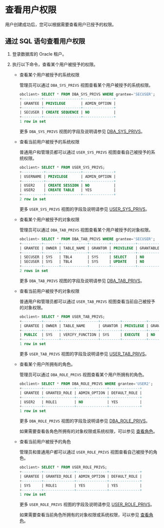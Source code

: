 # 查看用户权限

用户创建成功后，您可以根据需要查看用户已授予的权限。

## 通过 SQL 语句查看用户权限

1. 登录数据库的 Oracle 租户。

2. 执行以下命令，查看某个用户被授予的权限。

   * 查看某个用户被授予的系统权限

     管理员可以通过 `DBA_SYS_PRIVS` 视图查看某个用户被授予的系统权限。

     ```sql
     obclient> SELECT * FROM DBA_SYS_PRIVS WHERE grantee='SECUSER';
     +---------+-----------------+--------------+
     | GRANTEE | PRIVILEGE       | ADMIN_OPTION |
     +---------+-----------------+--------------+
     | SECUSER | CREATE SEQUENCE | NO           |
     +---------+-----------------+--------------+
     1 row in set
     ```

     更多 `DBA_SYS_PRIVS` 视图的字段及说明请参见 [DBA_SYS_PRIVS](../../../../../500.system-reference/500.system-view-of-oracle-mode/200.dictionary-view-of-oracle-mode/10400.dba_sys_privs-of-oracle-mode.md)。

   * 查看当前用户被授予的系统权限

     普通用户和管理员都可以通过 `USER_SYS_PRIVS` 视图查看自己被授予的系统权限。

     ```sql
     obclient> SELECT * FROM USER_SYS_PRIVS;
     +----------+----------------+--------------+
     | USERNAME | PRIVILEGE      | ADMIN_OPTION |
     +----------+----------------+--------------+
     | USER2    | CREATE SESSION | NO           |
     | USER2    | CREATE TABLE   | YES          |
     +----------+----------------+--------------+
     2 row in set
     ```

     更多 `USER_SYS_PRIVS` 视图的字段及说明请参见 [USER_SYS_PRIVS](../../../../../500.system-reference/500.system-view-of-oracle-mode/200.dictionary-view-of-oracle-mode/17200.user_sys_privs-of-oracle-mode.md)。

   * 查看某个用户被授予的对象权限

     管理员可以通过 `DBA_TAB_PRIVS` 视图查看某个用户被授予的对象权限。

     ```sql
     obclient> SELECT * FROM DBA_TAB_PRIVS WHERE grantee='SECUSER';
     +---------+-------+------------+---------+-----------+-----------+-----------+
     | GRANTEE | OWNER | TABLE_NAME | GRANTOR | PRIVILEGE | GRANTABLE | HIERARCHY |
     +---------+-------+------------+---------+-----------+-----------+-----------+
     | SECUSER | SYS   | TBL4       | SYS     | SELECT    | NO        | NO        |
     | SECUSER | SYS   | TBL4       | SYS     | UPDATE    | NO        | NO        |
     +---------+-------+------------+---------+-----------+-----------+-----------+
     2 rows in set
     ```

     更多 `DBA_TAB_PRIVS` 视图的字段及说明请参见 [DBA_TAB_PRIVS](../../../../../500.system-reference/500.system-view-of-oracle-mode/200.dictionary-view-of-oracle-mode/11100.dba_tab_privs-of-oracle-mode.md)。

   * 查看当前用户被授予的对象权限

     普通用户和管理员都可以通过 `USER_TAB_PRIVS` 视图查看当前自己被授予的对象权限。

     ```sql
     obclient> SELECT * FROM USER_TAB_PRIVS;
     +---------+-------+-----------------+---------+-----------+-----------+-----------+
     | GRANTEE | OWNER | TABLE_NAME      | GRANTOR | PRIVILEGE | GRANTABLE | HIERARCHY |
     +---------+-------+-----------------+---------+-----------+-----------+-----------+
     | PUBLIC  | SYS   | VERIFY_FUNCTION | SYS     | EXECUTE   | NO        | NO        |
     +---------+-------+-----------------+---------+-----------+-----------+-----------+
     1 row in set
     ```

     更多 `USER_TAB_PRIVS` 视图的字段及说明请参见 [USER_TAB_PRIVS](../../../../../500.system-reference/500.system-view-of-oracle-mode/200.dictionary-view-of-oracle-mode/18200.user_tab_privs-of-oracle-mode.md)。

   * 查看某个用户所拥有的角色。

     管理员可以通过 `DBA_ROLE_PRIVS` 视图查看某个用户所拥有的角色。

     ```sql
     obclient> SELECT * FROM DBA_ROLE_PRIVS WHERE grantee='USER2';
     +---------+--------------+--------------+--------------+
     | GRANTEE | GRANTED_ROLE | ADMIN_OPTION | DEFAULT_ROLE |
     +---------+--------------+--------------+--------------+
     | USER2   | ROLE1        | NO           | YES          |
     +---------+--------------+--------------+--------------+
     1 row in set
     ```

     更多 `DBA_ROLE_PRIVS` 视图的字段及说明请参见 [DBA_ROLE_PRIVS](../../../../../500.system-reference/500.system-view-of-oracle-mode/200.dictionary-view-of-oracle-mode/9200.dba_role_privs-of-oracle-mode.md)。

     如果需要查看各角色所拥有的对象权限或系统权限，可以参见 [查看角色](900.manage-roles-of-oracle-mode/600.view-roles-of-oracle-mode.md)。

   * 查看当前用户被授予的角色

     管理员和普通用户都可以通过 `USER_ROLE_PRIVS` 视图查看自己被授予的角色。

     ```sql
     obclient> SELECT * FROM USER_ROLE_PRIVS;
     +---------+--------------+--------------+--------------+
     | GRANTEE | GRANTED_ROLE | ADMIN_OPTION | DEFAULT_ROLE |
     +---------+--------------+--------------+--------------+
     | SYS     | ROLE1        | YES          | YES          |
     +---------+--------------+--------------+--------------+
     1 row in set
     ```

     更多 `USER_ROLE_PRIVS` 视图的字段及说明请参见 [USER_ROLE_PRIVS](../../../../../500.system-reference/500.system-view-of-oracle-mode/200.dictionary-view-of-oracle-mode/16500.user_role_privs-of-oracle-mode.md)。

     如果需要查看当前角色所拥有的对象权限或系统权限，可以参见 [查看角色](900.manage-roles-of-oracle-mode/600.view-roles-of-oracle-mode.md)。
